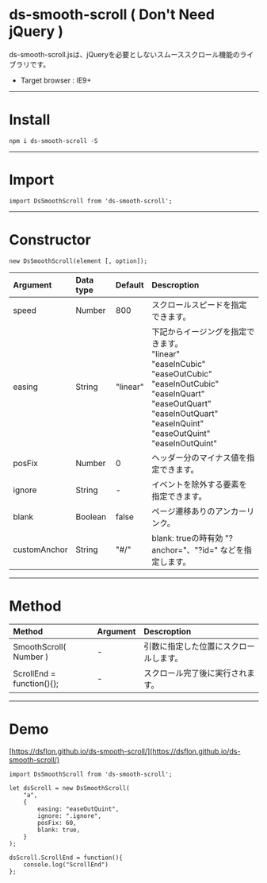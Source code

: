 # ds-smooth-scroll ( Don't Need jQuery )


ds-smooth-scroll.jsは、jQueryを必要としないスムーススクロール機能のライブラリです。
- Target browser : IE9+

___

# Install

```
npm i ds-smooth-scroll -S
```

___

# Import

```
import DsSmoothScroll from 'ds-smooth-scroll';
```

___

# Constructor

```
new DsSmoothScroll(element [, option]);
```
|Argument|Data type|Default|Descroption|
|:-------|:--------|:------|:----------|
|speed|Number|800|スクロールスピードを指定できます。|
|easing|String|"linear"|下記からイージングを指定できます。<br>"linear"<br>"easeInCubic"<br>"easeOutCubic"<br>"easeInOutCubic"<br>"easeInQuart"<br>"easeOutQuart"<br>"easeInOutQuart"<br>"easeInQuint"<br>"easeOutQuint"<br>"easeInOutQuint"|
|posFix|Number|0|ヘッダー分のマイナス値を指定できます。|
|ignore|String|-|イベントを除外する要素を指定できます。|
|blank|Boolean|false|ページ遷移ありのアンカーリンク。|
|customAnchor|String|"#/"|blank: trueの時有効 "?anchor="、"?id=" などを指定します。|
___

# Method

|Method|Argument|Descroption|
|:-------|:--------|:------|
|SmoothScroll( Number )|-|引数に指定した位置にスクロールします。|
|ScrollEnd = function(){};|-|スクロール完了後に実行されます。|

___

# Demo

[https://dsflon.github.io/ds-smooth-scroll/](https://dsflon.github.io/ds-smooth-scroll/)

```
import DsSmoothScroll from 'ds-smooth-scroll';

let dsScroll = new DsSmoothScroll(
    "a",
    {
        easing: "easeOutQuint",
        ignore: ".ignore",
        posFix: 60,
        blank: true,
    }
);

dsScroll.ScrollEnd = function(){
    console.log("ScrollEnd")
};
```
